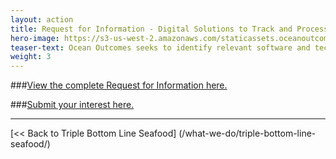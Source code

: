 ```yaml
---
layout: action
title: Request for Information - Digital Solutions to Track and Process Key Data Elements and Enhance Seafood Supply Chain Transparency in Artisanal and Industrial Fisheries
hero-image: https://s3-us-west-2.amazonaws.com/staticassets.oceanoutcomes.org/hero+photos/rfi-digital-solutions-hero.jpg
teaser-text: Ocean Outcomes seeks to identify relevant software and technology options to track Key Data Elements (KDEs) and enhance seafood supply chain transparency as part of its Triple Impact Fisheries Improvement model and sustainable seafood financing model. We are seeking solutions from qualified firms with experience in industrial and artisanal fisheries and their supply chains.
weight: 3
---
```

###<a href="https://s3-us-west-2.amazonaws.com/staticassets.oceanoutcomes.org/supporting+documents/O2+Digital+Solutions+RFI+2020.pdf" target="_blank">View the complete Request for Information here.</a>

###<a href="https://docs.google.com/forms/d/e/1FAIpQLSfdZZAfoMdNZ7L0Wvk7tfUq3fEg81CBur7v02BWRiJbx5LRjw/viewform" target="_blank">Submit your interest here.</a>

-----

[<< Back to Triple Bottom Line Seafood] (/what-we-do/triple-bottom-line-seafood/)
